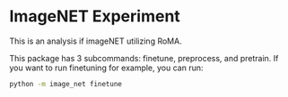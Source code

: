 # ImageNET Experiment

This is an analysis if imageNET utilizing RoMA. 

This package has 3 subcommands: finetune, preprocess, and pretrain.
If you want to run finetuning for example, you can run:

```bash
python -m image_net finetune
```

